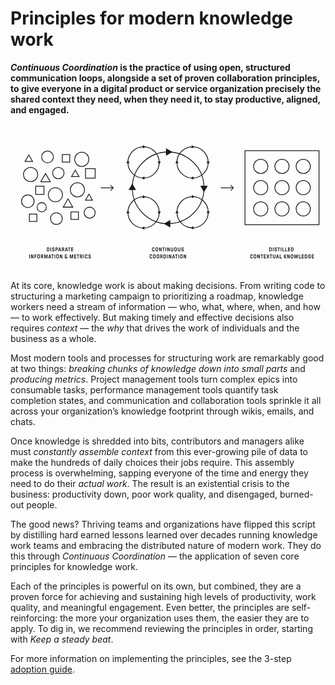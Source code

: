 # Principles for modern knowledge work

**_Continuous Coordination_ is the practice of using open, structured communication loops, alongside a set of proven collaboration principles, to give everyone in a digital product or service organization precisely the shared context they need, when they need it, to stay productive, aligned, and engaged.**

<svg viewBox="0 0 1600 750" fill="none" xmlns="http://www.w3.org/2000/svg">
  <title>Continuous Coordination Visualized</title>
  <path stroke="currentColor" stroke-width="4" d="M1191 136h376v376h-376z"/>
  <circle cx="1379" cy="216" r="36" stroke="currentColor" stroke-width="4"/>
  <circle cx="1271" cy="216" r="36" stroke="currentColor" stroke-width="4"/>
  <circle cx="1487" cy="216" r="36" stroke="currentColor" stroke-width="4"/>
  <circle cx="1379" cy="324" r="36" stroke="currentColor" stroke-width="4"/>
  <circle cx="1271" cy="324" r="36" stroke="currentColor" stroke-width="4"/>
  <circle cx="1271" cy="432" r="36" stroke="currentColor" stroke-width="4"/>
  <circle cx="1379" cy="432" r="36" stroke="currentColor" stroke-width="4"/>
  <circle cx="1487" cy="432" r="36" stroke="currentColor" stroke-width="4"/>
  <circle cx="1487" cy="324" r="36" stroke="currentColor" stroke-width="4"/>
  <path d="M523.414 326.414a2 2 0 0 0 0-2.828l-12.728-12.728a2 2 0 1 0-2.828 2.828L519.172 325l-11.314 11.314a2 2 0 1 0 2.828 2.828l12.728-12.728ZM458 327h64v-4h-64v4ZM1133.41 326.414c.79-.781.79-2.047 0-2.828l-12.72-12.728a2.001 2.001 0 0 0-2.83 2.828L1129.17 325l-11.31 11.314a2.001 2.001 0 0 0 2.83 2.828l12.72-12.728ZM1068 327h64v-4h-64v4ZM185.479 647a.538.538 0 0 1-.392-.168.538.538 0 0 1-.168-.392v-18.48c0-.149.056-.28.168-.392a.538.538 0 0 1 .392-.168h5.516c1.251 0 2.343.252 3.276.756.933.485 1.671 1.148 2.212 1.988.523.747.887 1.708 1.092 2.884.224 1.157.336 2.548.336 4.172 0 1.624-.112 3.024-.336 4.2-.205 1.157-.569 2.109-1.092 2.856-.541.84-1.279 1.512-2.212 2.016-.933.485-2.025.728-3.276.728h-5.516Zm2.828-3.668c0 .187.093.28.28.28h2.408c.635 0 1.204-.14 1.708-.42.504-.299.896-.737 1.176-1.316.243-.448.392-1.045.448-1.792.075-.765.112-1.727.112-2.884 0-1.12-.037-2.063-.112-2.828-.075-.784-.224-1.4-.448-1.848-.261-.579-.653-1.008-1.176-1.288a3.282 3.282 0 0 0-1.708-.448h-2.408c-.187 0-.28.093-.28.28v12.264ZM203.443 647a.536.536 0 0 1-.392-.168.538.538 0 0 1-.168-.392v-18.48c0-.149.056-.28.168-.392a.536.536 0 0 1 .392-.168h2.268c.149 0 .28.056.392.168a.538.538 0 0 1 .168.392v18.48c0 .149-.056.28-.168.392a.538.538 0 0 1-.392.168h-2.268Zm14.121.336c-1.269 0-2.408-.243-3.416-.728a5.652 5.652 0 0 1-2.38-2.1c-.56-.933-.84-2.025-.84-3.276v-.14c0-.149.056-.28.168-.392a.538.538 0 0 1 .392-.168h2.38c.15 0 .28.056.392.168a.538.538 0 0 1 .168.392v.252c0 .84.29 1.521.868 2.044.579.504 1.326.756 2.24.756.896 0 1.624-.243 2.184-.728.56-.504.84-1.139.84-1.904 0-.691-.214-1.251-.644-1.68-.41-.448-1.026-.784-1.848-1.008l-2.296-.644c-1.325-.373-2.38-1.027-3.164-1.96-.765-.952-1.148-2.137-1.148-3.556 0-1.083.271-2.044.812-2.884a5.436 5.436 0 0 1 2.212-1.988c.952-.485 2.007-.728 3.164-.728 1.176 0 2.222.233 3.136.7.934.448 1.662 1.083 2.184 1.904.523.821.784 1.773.784 2.856v.252c0 .149-.056.28-.168.392a.536.536 0 0 1-.392.168h-2.296a.538.538 0 0 1-.392-.168.538.538 0 0 1-.168-.392v-.224c0-.709-.242-1.269-.728-1.68-.485-.411-1.138-.616-1.96-.616-.802 0-1.456.205-1.96.616-.504.411-.756.961-.756 1.652 0 .653.206 1.185.616 1.596.43.392 1.036.709 1.82.952l2.156.644c3.006.896 4.508 2.772 4.508 5.628 0 1.176-.28 2.221-.84 3.136-.541.896-1.306 1.596-2.296 2.1-.97.504-2.081.756-3.332.756Zm11.744-.336a.536.536 0 0 1-.392-.168.538.538 0 0 1-.168-.392v-18.48c0-.149.056-.28.168-.392a.536.536 0 0 1 .392-.168h5.684c1.138 0 2.165.261 3.08.784a5.5 5.5 0 0 1 2.128 2.156c.522.915.784 1.951.784 3.108 0 1.139-.262 2.175-.784 3.108a5.5 5.5 0 0 1-2.128 2.156c-.915.523-1.942.784-3.08.784h-2.576c-.187 0-.28.093-.28.28v6.664c0 .149-.056.28-.168.392a.538.538 0 0 1-.392.168h-2.268Zm2.828-11.116c0 .187.093.28.28.28h2.548a2.35 2.35 0 0 0 1.792-.784c.485-.523.728-1.167.728-1.932 0-.765-.243-1.409-.728-1.932a2.35 2.35 0 0 0-1.792-.784h-2.548c-.187 0-.28.093-.28.28v4.872ZM242.798 647c-.205 0-.354-.075-.448-.224a.606.606 0 0 1-.056-.504l5.404-18.424c.075-.299.252-.448.532-.448h3.108c.299 0 .486.149.56.448l5.376 18.424a.475.475 0 0 1 .028.196.59.59 0 0 1-.14.392.53.53 0 0 1-.392.14h-2.492c-.261 0-.438-.14-.532-.42l-1.064-3.668a.909.909 0 0 0-.168-.28c-.037-.056-.112-.084-.224-.084h-5.068c-.186 0-.308.112-.364.336l-1.036 3.696c-.074.28-.252.42-.532.42h-2.492Zm4.956-7.952c0 .075.019.14.056.196a.27.27 0 0 0 .196.084h3.528a.264.264 0 0 0 .224-.112.242.242 0 0 0 .028-.252l-1.792-6.636c-.018-.131-.093-.196-.224-.196-.093 0-.168.065-.224.196l-1.792 6.636v.084Zm13.79 7.952a.536.536 0 0 1-.392-.168.538.538 0 0 1-.168-.392v-18.48c0-.149.056-.28.168-.392a.536.536 0 0 1 .392-.168h5.6c1.194 0 2.249.261 3.164.784a5.268 5.268 0 0 1 2.128 2.156c.522.915.784 1.951.784 3.108 0 2.091-.98 3.808-2.94 5.152-.224.168-.336.317-.336.448 0 .093.046.233.14.42l3.024 6.608a.988.988 0 0 1 .084.392c0 .149-.047.28-.14.392-.094.093-.234.14-.42.14h-2.268c-.355 0-.607-.168-.756-.504l-3.052-6.776c-.075-.187-.224-.28-.448-.28h-1.456c-.187 0-.28.093-.28.28v6.72c0 .149-.056.28-.168.392a.538.538 0 0 1-.392.168h-2.268Zm2.828-11.116c0 .187.093.28.28.28h2.464c.746 0 1.362-.261 1.848-.784.504-.523.756-1.167.756-1.932 0-.821-.252-1.475-.756-1.96-.486-.504-1.102-.756-1.848-.756h-2.464c-.187 0-.28.093-.28.28v4.872ZM276.894 647c-.206 0-.355-.075-.448-.224a.603.603 0 0 1-.056-.504l5.404-18.424c.074-.299.252-.448.532-.448h3.108c.298 0 .485.149.56.448l5.376 18.424a.493.493 0 0 1 .028.196c0 .149-.047.28-.14.392a.532.532 0 0 1-.392.14h-2.492c-.262 0-.439-.14-.532-.42l-1.064-3.668a.909.909 0 0 0-.168-.28c-.038-.056-.112-.084-.224-.084h-5.068c-.187 0-.308.112-.364.336l-1.036 3.696c-.075.28-.252.42-.532.42h-2.492Zm4.956-7.952c0 .075.018.14.056.196a.268.268 0 0 0 .196.084h3.528a.266.266 0 0 0 .224-.112.245.245 0 0 0 .028-.252l-1.792-6.636c-.019-.131-.094-.196-.224-.196-.094 0-.168.065-.224.196l-1.792 6.636v.084ZM297.045 647a.536.536 0 0 1-.392-.168.538.538 0 0 1-.168-.392v-15.372c0-.187-.094-.28-.28-.28h-3.696a.536.536 0 0 1-.392-.168.538.538 0 0 1-.168-.392v-2.268c0-.149.056-.28.168-.392a.536.536 0 0 1 .392-.168h11.34c.149 0 .28.056.392.168a.538.538 0 0 1 .168.392v2.268c0 .149-.056.28-.168.392a.538.538 0 0 1-.392.168h-3.696c-.187 0-.28.093-.28.28v15.372c0 .149-.056.28-.168.392a.538.538 0 0 1-.392.168h-2.268Zm11.663 0a.538.538 0 0 1-.392-.168.538.538 0 0 1-.168-.392v-18.48c0-.149.056-.28.168-.392a.538.538 0 0 1 .392-.168h9.576c.15 0 .28.056.392.168a.538.538 0 0 1 .168.392v2.212c0 .149-.056.28-.168.392a.536.536 0 0 1-.392.168h-6.468c-.186 0-.28.093-.28.28v4.004c0 .187.094.28.28.28h6.216c.15 0 .28.056.392.168a.538.538 0 0 1 .168.392v2.212c0 .149-.056.28-.168.392a.536.536 0 0 1-.392.168h-6.216c-.186 0-.28.093-.28.28v4.48c0 .187.094.28.28.28h6.552c.15 0 .28.056.392.168a.538.538 0 0 1 .168.392v2.212c0 .149-.056.28-.168.392a.536.536 0 0 1-.392.168h-9.66ZM95.784 683a.537.537 0 0 1-.392-.168.538.538 0 0 1-.168-.392v-18.48c0-.149.056-.28.168-.392a.537.537 0 0 1 .392-.168h2.268c.15 0 .28.056.392.168a.538.538 0 0 1 .168.392v18.48c0 .149-.056.28-.168.392a.537.537 0 0 1-.392.168h-2.268Zm8.886 0a.538.538 0 0 1-.392-.168.538.538 0 0 1-.168-.392v-18.48c0-.149.056-.28.168-.392a.538.538 0 0 1 .392-.168h2.8c.168 0 .299.037.392.112a.965.965 0 0 1 .252.364l4.592 11.592c.056.112.131.168.224.168a.19.19 0 0 0 .14-.056c.056-.037.084-.093.084-.168V663.96c0-.149.056-.28.168-.392a.538.538 0 0 1 .392-.168h2.268c.149 0 .28.056.392.168a.538.538 0 0 1 .168.392v18.48c0 .149-.056.28-.168.392a.538.538 0 0 1-.392.168h-2.8c-.168 0-.299-.037-.392-.112a.965.965 0 0 1-.252-.364l-4.62-11.592c-.019-.112-.093-.168-.224-.168a.276.276 0 0 0-.14.056c-.037.037-.056.093-.056.168v11.452c0 .149-.056.28-.168.392a.538.538 0 0 1-.392.168h-2.268Zm17.909 0a.538.538 0 0 1-.392-.168.538.538 0 0 1-.168-.392v-18.48c0-.149.056-.28.168-.392a.538.538 0 0 1 .392-.168h9.268c.149 0 .28.056.392.168a.538.538 0 0 1 .168.392v2.212c0 .149-.056.28-.168.392a.538.538 0 0 1-.392.168h-6.16c-.187 0-.28.093-.28.28v4.2c0 .187.093.28.28.28h5.852c.149 0 .28.056.392.168a.538.538 0 0 1 .168.392v2.212c0 .149-.056.28-.168.392a.538.538 0 0 1-.392.168h-5.852c-.187 0-.28.093-.28.28v7.336c0 .149-.056.28-.168.392a.538.538 0 0 1-.392.168h-2.268Zm20.204.336c-1.288 0-2.408-.261-3.36-.784a5.784 5.784 0 0 1-2.24-2.156c-.486-.728-.812-1.652-.98-2.772-.15-1.139-.224-2.613-.224-4.424 0-1.811.074-3.276.224-4.396.168-1.139.494-2.072.98-2.8a5.784 5.784 0 0 1 2.24-2.156c.952-.523 2.072-.784 3.36-.784 1.269 0 2.38.261 3.332.784a5.791 5.791 0 0 1 2.24 2.156c.466.728.784 1.671.952 2.828.168 1.139.252 2.595.252 4.368 0 1.773-.084 3.239-.252 4.396-.168 1.139-.486 2.072-.952 2.8a5.791 5.791 0 0 1-2.24 2.156c-.952.523-2.063.784-3.332.784Zm-3.332-10.136c0 1.325.028 2.371.084 3.136.056.747.186 1.353.392 1.82.261.616.634 1.073 1.12 1.372.504.28 1.082.42 1.736.42.653 0 1.222-.14 1.708-.42.485-.299.858-.756 1.12-1.372.205-.467.336-1.073.392-1.82.056-.765.084-1.811.084-3.136 0-1.344-.028-2.389-.084-3.136-.056-.747-.187-1.353-.392-1.82-.262-.616-.635-1.064-1.12-1.344-.486-.299-1.055-.448-1.708-.448-.654 0-1.232.149-1.736.448-.486.28-.859.728-1.12 1.344-.206.467-.336 1.073-.392 1.82-.056.747-.084 1.792-.084 3.136Zm15.665 9.8a.536.536 0 0 1-.392-.168.538.538 0 0 1-.168-.392v-18.48c0-.149.056-.28.168-.392a.536.536 0 0 1 .392-.168h5.6c1.194 0 2.249.261 3.164.784a5.268 5.268 0 0 1 2.128 2.156c.522.915.784 1.951.784 3.108 0 2.091-.98 3.808-2.94 5.152-.224.168-.336.317-.336.448 0 .093.046.233.14.42l3.024 6.608a.988.988 0 0 1 .084.392c0 .149-.047.28-.14.392-.094.093-.234.14-.42.14h-2.268c-.355 0-.607-.168-.756-.504l-3.052-6.776c-.075-.187-.224-.28-.448-.28h-1.456c-.187 0-.28.093-.28.28v6.72c0 .149-.056.28-.168.392a.538.538 0 0 1-.392.168h-2.268Zm2.828-11.116c0 .187.093.28.28.28h2.464c.746 0 1.362-.261 1.848-.784.504-.523.756-1.167.756-1.932 0-.821-.252-1.475-.756-1.96-.486-.504-1.102-.756-1.848-.756h-2.464c-.187 0-.28.093-.28.28v4.872ZM171.958 683a.538.538 0 0 1-.392-.168.538.538 0 0 1-.168-.392v-18.48c0-.149.056-.28.168-.392a.538.538 0 0 1 .392-.168h3.472c.318 0 .514.159.588.476l3.556 12.964c.019.131.094.196.224.196.131 0 .206-.065.224-.196l3.528-12.964c.075-.317.271-.476.588-.476h3.5c.15 0 .28.056.392.168a.538.538 0 0 1 .168.392v18.48c0 .149-.056.28-.168.392a.536.536 0 0 1-.392.168h-2.072a.538.538 0 0 1-.392-.168.538.538 0 0 1-.168-.392v-11.872c0-.075-.028-.131-.084-.168-.037-.056-.084-.084-.14-.084-.13 0-.205.065-.224.196l-3.248 11.872c-.074.224-.158.383-.252.476a.492.492 0 0 1-.364.14h-1.792a.532.532 0 0 1-.392-.14c-.093-.093-.168-.252-.224-.476l-3.276-11.872c-.018-.131-.093-.196-.224-.196-.056 0-.112.028-.168.084-.037.037-.056.093-.056.168v11.872c0 .149-.056.28-.168.392a.536.536 0 0 1-.392.168h-2.044Zm20.464 0c-.205 0-.355-.075-.448-.224a.606.606 0 0 1-.056-.504l5.404-18.424c.075-.299.252-.448.532-.448h3.108c.299 0 .485.149.56.448l5.376 18.424a.475.475 0 0 1 .028.196c0 .149-.047.28-.14.392a.53.53 0 0 1-.392.14h-2.492c-.261 0-.439-.14-.532-.42l-1.064-3.668a.909.909 0 0 0-.168-.28c-.037-.056-.112-.084-.224-.084h-5.068c-.187 0-.308.112-.364.336l-1.036 3.696c-.075.28-.252.42-.532.42h-2.492Zm4.956-7.952c0 .075.019.14.056.196a.268.268 0 0 0 .196.084h3.528a.266.266 0 0 0 .224-.112.245.245 0 0 0 .028-.252l-1.792-6.636c-.019-.131-.093-.196-.224-.196-.093 0-.168.065-.224.196l-1.792 6.636v.084ZM212.573 683a.536.536 0 0 1-.392-.168.538.538 0 0 1-.168-.392v-15.372c0-.187-.094-.28-.28-.28h-3.696a.536.536 0 0 1-.392-.168.538.538 0 0 1-.168-.392v-2.268c0-.149.056-.28.168-.392a.536.536 0 0 1 .392-.168h11.34c.149 0 .28.056.392.168a.538.538 0 0 1 .168.392v2.268c0 .149-.056.28-.168.392a.538.538 0 0 1-.392.168h-3.696c-.187 0-.28.093-.28.28v15.372c0 .149-.056.28-.168.392a.538.538 0 0 1-.392.168h-2.268Zm11.663 0a.538.538 0 0 1-.392-.168.538.538 0 0 1-.168-.392v-18.48c0-.149.056-.28.168-.392a.538.538 0 0 1 .392-.168h2.268c.15 0 .28.056.392.168a.538.538 0 0 1 .168.392v18.48c0 .149-.056.28-.168.392a.536.536 0 0 1-.392.168h-2.268Zm14.626.336c-1.288 0-2.408-.261-3.36-.784a5.784 5.784 0 0 1-2.24-2.156c-.485-.728-.812-1.652-.98-2.772-.149-1.139-.224-2.613-.224-4.424 0-1.811.075-3.276.224-4.396.168-1.139.495-2.072.98-2.8a5.784 5.784 0 0 1 2.24-2.156c.952-.523 2.072-.784 3.36-.784 1.269 0 2.38.261 3.332.784a5.784 5.784 0 0 1 2.24 2.156c.467.728.784 1.671.952 2.828.168 1.139.252 2.595.252 4.368 0 1.773-.084 3.239-.252 4.396-.168 1.139-.485 2.072-.952 2.8a5.784 5.784 0 0 1-2.24 2.156c-.952.523-2.063.784-3.332.784ZM235.53 673.2c0 1.325.028 2.371.084 3.136.056.747.187 1.353.392 1.82.261.616.635 1.073 1.12 1.372.504.28 1.083.42 1.736.42s1.223-.14 1.708-.42c.485-.299.859-.756 1.12-1.372.205-.467.336-1.073.392-1.82.056-.765.084-1.811.084-3.136 0-1.344-.028-2.389-.084-3.136-.056-.747-.187-1.353-.392-1.82-.261-.616-.635-1.064-1.12-1.344-.485-.299-1.055-.448-1.708-.448s-1.232.149-1.736.448c-.485.28-.859.728-1.12 1.344-.205.467-.336 1.073-.392 1.82-.056.747-.084 1.792-.084 3.136Zm15.665 9.8a.538.538 0 0 1-.392-.168.538.538 0 0 1-.168-.392v-18.48c0-.149.056-.28.168-.392a.538.538 0 0 1 .392-.168h2.8c.168 0 .299.037.392.112a.944.944 0 0 1 .252.364l4.592 11.592c.056.112.131.168.224.168a.19.19 0 0 0 .14-.056c.056-.037.084-.093.084-.168V663.96c0-.149.056-.28.168-.392a.538.538 0 0 1 .392-.168h2.268c.15 0 .28.056.392.168a.538.538 0 0 1 .168.392v18.48c0 .149-.056.28-.168.392a.536.536 0 0 1-.392.168h-2.8c-.168 0-.298-.037-.392-.112a.965.965 0 0 1-.252-.364l-4.62-11.592c-.018-.112-.093-.168-.224-.168a.276.276 0 0 0-.14.056c-.037.037-.056.093-.056.168v11.452c0 .149-.056.28-.168.392a.536.536 0 0 1-.392.168h-2.268Zm29.91.336c-1.194 0-2.277-.243-3.248-.728-.952-.485-1.698-1.157-2.24-2.016-.541-.877-.812-1.876-.812-2.996 0-.971.206-1.857.616-2.66a6.515 6.515 0 0 1 1.792-2.128.437.437 0 0 0 .224-.392.455.455 0 0 0-.14-.336c-.858-1.195-1.288-2.473-1.288-3.836 0-1.587.504-2.847 1.512-3.78 1.008-.933 2.334-1.4 3.976-1.4 1.736 0 3.09.476 4.06 1.428.971.933 1.456 2.184 1.456 3.752 0 .467-.233.7-.7.7h-1.652c-.429 0-.69-.224-.784-.672-.037-.709-.261-1.26-.672-1.652-.41-.411-.97-.616-1.68-.616-.728 0-1.306.215-1.736.644-.41.429-.616 1.017-.616 1.764 0 .952.616 2.137 1.848 3.556l4.004 4.62c.112.131.215.196.308.196.094 0 .168-.056.224-.168.075-.131.122-.355.14-.672.038-.317.056-.859.056-1.624 0-.149.056-.28.168-.392a.538.538 0 0 1 .392-.168h1.624c.15 0 .28.056.392.168a.538.538 0 0 1 .168.392c0 2.389-.252 3.985-.756 4.788-.074.149-.112.252-.112.308 0 .093.066.224.196.392l1.848 2.212c.094.093.14.224.14.392a.57.57 0 0 1-.168.42c-.093.112-.233.168-.42.168h-2.044a.703.703 0 0 1-.364-.084 1.677 1.677 0 0 1-.308-.252l-.728-.784c-.093-.093-.168-.14-.224-.14-.056 0-.13.047-.224.14a6.276 6.276 0 0 1-1.904 1.064 6.832 6.832 0 0 1-2.324.392Zm-3.164-5.768c0 .859.29 1.568.868 2.128.598.56 1.354.84 2.268.84a3.95 3.95 0 0 0 1.26-.196c.392-.149.719-.345.98-.588a.425.425 0 0 0 .14-.308.348.348 0 0 0-.112-.252l-3.696-4.2c-.074-.093-.158-.14-.252-.14a.348.348 0 0 0-.252.112c-.802.579-1.204 1.447-1.204 2.604Zm23.59 5.432a.536.536 0 0 1-.392-.168.538.538 0 0 1-.168-.392v-18.48c0-.149.056-.28.168-.392a.536.536 0 0 1 .392-.168h3.472c.317 0 .513.159.588.476l3.556 12.964c.018.131.093.196.224.196.13 0 .205-.065.224-.196l3.528-12.964c.074-.317.27-.476.588-.476h3.5c.149 0 .28.056.392.168a.538.538 0 0 1 .168.392v18.48c0 .149-.056.28-.168.392a.538.538 0 0 1-.392.168h-2.072a.536.536 0 0 1-.392-.168.538.538 0 0 1-.168-.392v-11.872c0-.075-.028-.131-.084-.168-.038-.056-.084-.084-.14-.084-.131 0-.206.065-.224.196l-3.248 11.872c-.075.224-.159.383-.252.476a.495.495 0 0 1-.364.14h-1.792a.53.53 0 0 1-.392-.14c-.094-.093-.168-.252-.224-.476l-3.276-11.872c-.019-.131-.094-.196-.224-.196-.056 0-.112.028-.168.084-.038.037-.056.093-.056.168v11.872c0 .149-.056.28-.168.392a.538.538 0 0 1-.392.168h-2.044Zm22.256 0a.538.538 0 0 1-.392-.168.538.538 0 0 1-.168-.392v-18.48c0-.149.056-.28.168-.392a.538.538 0 0 1 .392-.168h9.576c.15 0 .28.056.392.168a.538.538 0 0 1 .168.392v2.212c0 .149-.056.28-.168.392a.536.536 0 0 1-.392.168h-6.468c-.186 0-.28.093-.28.28v4.004c0 .187.094.28.28.28h6.216c.15 0 .28.056.392.168a.538.538 0 0 1 .168.392v2.212c0 .149-.056.28-.168.392a.536.536 0 0 1-.392.168h-6.216c-.186 0-.28.093-.28.28v4.48c0 .187.094.28.28.28h6.552c.15 0 .28.056.392.168a.538.538 0 0 1 .168.392v2.212c0 .149-.056.28-.168.392a.536.536 0 0 1-.392.168h-9.66Zm18.221 0a.538.538 0 0 1-.392-.168.538.538 0 0 1-.168-.392v-15.372c0-.187-.093-.28-.28-.28h-3.696a.538.538 0 0 1-.392-.168.538.538 0 0 1-.168-.392v-2.268c0-.149.056-.28.168-.392a.538.538 0 0 1 .392-.168h11.34c.149 0 .28.056.392.168a.538.538 0 0 1 .168.392v2.268c0 .149-.056.28-.168.392a.538.538 0 0 1-.392.168h-3.696c-.187 0-.28.093-.28.28v15.372c0 .149-.056.28-.168.392a.538.538 0 0 1-.392.168h-2.268Zm11.664 0a.538.538 0 0 1-.392-.168.538.538 0 0 1-.168-.392v-18.48c0-.149.056-.28.168-.392a.538.538 0 0 1 .392-.168h5.6c1.195 0 2.249.261 3.164.784a5.262 5.262 0 0 1 2.128 2.156c.523.915.784 1.951.784 3.108 0 2.091-.98 3.808-2.94 5.152-.224.168-.336.317-.336.448 0 .093.047.233.14.42l3.024 6.608a.988.988 0 0 1 .084.392c0 .149-.047.28-.14.392-.093.093-.233.14-.42.14h-2.268c-.355 0-.607-.168-.756-.504l-3.052-6.776c-.075-.187-.224-.28-.448-.28h-1.456c-.187 0-.28.093-.28.28v6.72c0 .149-.056.28-.168.392a.538.538 0 0 1-.392.168h-2.268Zm2.828-11.116c0 .187.093.28.28.28h2.464c.747 0 1.363-.261 1.848-.784.504-.523.756-1.167.756-1.932 0-.821-.252-1.475-.756-1.96-.485-.504-1.101-.756-1.848-.756h-2.464c-.187 0-.28.093-.28.28v4.872ZM370.515 683a.536.536 0 0 1-.392-.168.538.538 0 0 1-.168-.392v-18.48c0-.149.056-.28.168-.392a.536.536 0 0 1 .392-.168h2.268c.149 0 .28.056.392.168a.538.538 0 0 1 .168.392v18.48c0 .149-.056.28-.168.392a.538.538 0 0 1-.392.168h-2.268Zm14.653.336c-1.306 0-2.436-.261-3.388-.784a5.59 5.59 0 0 1-2.212-2.156c-.466-.728-.793-1.671-.98-2.828-.168-1.157-.252-2.613-.252-4.368 0-1.773.084-3.229.252-4.368.168-1.157.495-2.1.98-2.828a5.791 5.791 0 0 1 2.24-2.156c.952-.523 2.072-.784 3.36-.784 1.27 0 2.39.261 3.36.784a5.398 5.398 0 0 1 2.296 2.184c.542.952.812 2.072.812 3.36 0 .149-.056.28-.168.392a.536.536 0 0 1-.392.168h-2.324a.636.636 0 0 1-.42-.168.538.538 0 0 1-.168-.392c0-.859-.27-1.559-.812-2.1-.541-.56-1.269-.84-2.184-.84-.653 0-1.232.149-1.736.448-.485.28-.858.728-1.12 1.344-.205.467-.345 1.092-.42 1.876a45.109 45.109 0 0 0-.084 3.08c0 1.269.028 2.296.084 3.08.075.784.215 1.409.42 1.876.28.597.663 1.045 1.148 1.344.486.299 1.055.448 1.708.448.934 0 1.662-.271 2.184-.812.542-.541.812-1.251.812-2.128 0-.149.056-.28.168-.392a.636.636 0 0 1 .42-.168h2.324c.15 0 .28.056.392.168a.538.538 0 0 1 .168.392c0 1.288-.27 2.408-.812 3.36a5.622 5.622 0 0 1-2.268 2.212c-.97.504-2.1.756-3.388.756Zm16.912 0c-1.269 0-2.408-.243-3.416-.728a5.652 5.652 0 0 1-2.38-2.1c-.56-.933-.84-2.025-.84-3.276v-.14c0-.149.056-.28.168-.392a.538.538 0 0 1 .392-.168h2.38c.15 0 .28.056.392.168a.538.538 0 0 1 .168.392v.252c0 .84.29 1.521.868 2.044.579.504 1.326.756 2.24.756.896 0 1.624-.243 2.184-.728.56-.504.84-1.139.84-1.904 0-.691-.214-1.251-.644-1.68-.41-.448-1.026-.784-1.848-1.008l-2.296-.644c-1.325-.373-2.38-1.027-3.164-1.96-.765-.952-1.148-2.137-1.148-3.556 0-1.083.271-2.044.812-2.884a5.436 5.436 0 0 1 2.212-1.988c.952-.485 2.007-.728 3.164-.728 1.176 0 2.222.233 3.136.7.934.448 1.662 1.083 2.184 1.904.523.821.784 1.773.784 2.856v.252c0 .149-.056.28-.168.392a.536.536 0 0 1-.392.168h-2.296a.538.538 0 0 1-.392-.168.538.538 0 0 1-.168-.392v-.224c0-.709-.242-1.269-.728-1.68-.485-.411-1.138-.616-1.96-.616-.802 0-1.456.205-1.96.616-.504.411-.756.961-.756 1.652 0 .653.206 1.185.616 1.596.43.392 1.036.709 1.82.952l2.156.644c3.006.896 4.508 2.772 4.508 5.628 0 1.176-.28 2.221-.84 3.136-.541.896-1.306 1.596-2.296 2.1-.97.504-2.081.756-3.332.756ZM725.958 647.336c-1.306 0-2.436-.261-3.388-.784a5.59 5.59 0 0 1-2.212-2.156c-.466-.728-.793-1.671-.98-2.828-.168-1.157-.252-2.613-.252-4.368 0-1.773.084-3.229.252-4.368.168-1.157.495-2.1.98-2.828a5.791 5.791 0 0 1 2.24-2.156c.952-.523 2.072-.784 3.36-.784 1.27 0 2.39.261 3.36.784a5.398 5.398 0 0 1 2.296 2.184c.542.952.812 2.072.812 3.36 0 .149-.056.28-.168.392a.536.536 0 0 1-.392.168h-2.324a.636.636 0 0 1-.42-.168.538.538 0 0 1-.168-.392c0-.859-.27-1.559-.812-2.1-.541-.56-1.269-.84-2.184-.84-.653 0-1.232.149-1.736.448-.485.28-.858.728-1.12 1.344-.205.467-.345 1.092-.42 1.876a45.109 45.109 0 0 0-.084 3.08c0 1.269.028 2.296.084 3.08.075.784.215 1.409.42 1.876.28.597.663 1.045 1.148 1.344.486.299 1.055.448 1.708.448.934 0 1.662-.271 2.184-.812.542-.541.812-1.251.812-2.128 0-.149.056-.28.168-.392a.636.636 0 0 1 .42-.168h2.324c.15 0 .28.056.392.168a.538.538 0 0 1 .168.392c0 1.288-.27 2.408-.812 3.36a5.622 5.622 0 0 1-2.268 2.212c-.97.504-2.1.756-3.388.756Zm17.307 0c-1.288 0-2.408-.261-3.36-.784a5.791 5.791 0 0 1-2.24-2.156c-.485-.728-.812-1.652-.98-2.772-.149-1.139-.224-2.613-.224-4.424 0-1.811.075-3.276.224-4.396.168-1.139.495-2.072.98-2.8a5.791 5.791 0 0 1 2.24-2.156c.952-.523 2.072-.784 3.36-.784 1.27 0 2.38.261 3.332.784a5.784 5.784 0 0 1 2.24 2.156c.467.728.784 1.671.952 2.828.168 1.139.252 2.595.252 4.368 0 1.773-.084 3.239-.252 4.396-.168 1.139-.485 2.072-.952 2.8a5.784 5.784 0 0 1-2.24 2.156c-.952.523-2.062.784-3.332.784Zm-3.332-10.136c0 1.325.028 2.371.084 3.136.056.747.187 1.353.392 1.82.262.616.635 1.073 1.12 1.372.504.28 1.083.42 1.736.42.654 0 1.223-.14 1.708-.42.486-.299.859-.756 1.12-1.372.206-.467.336-1.073.392-1.82.056-.765.084-1.811.084-3.136 0-1.344-.028-2.389-.084-3.136-.056-.747-.186-1.353-.392-1.82-.261-.616-.634-1.064-1.12-1.344-.485-.299-1.054-.448-1.708-.448-.653 0-1.232.149-1.736.448-.485.28-.858.728-1.12 1.344-.205.467-.336 1.073-.392 1.82-.056.747-.084 1.792-.084 3.136Zm15.665 9.8a.538.538 0 0 1-.392-.168.538.538 0 0 1-.168-.392v-18.48c0-.149.056-.28.168-.392a.538.538 0 0 1 .392-.168h2.8c.168 0 .299.037.392.112a.944.944 0 0 1 .252.364l4.592 11.592c.056.112.131.168.224.168a.19.19 0 0 0 .14-.056c.056-.037.084-.093.084-.168V627.96c0-.149.056-.28.168-.392a.538.538 0 0 1 .392-.168h2.268c.15 0 .28.056.392.168a.538.538 0 0 1 .168.392v18.48c0 .149-.056.28-.168.392a.536.536 0 0 1-.392.168h-2.8c-.168 0-.298-.037-.392-.112a.965.965 0 0 1-.252-.364l-4.62-11.592c-.018-.112-.093-.168-.224-.168a.276.276 0 0 0-.14.056c-.037.037-.056.093-.056.168v11.452c0 .149-.056.28-.168.392a.536.536 0 0 1-.392.168h-2.268Zm20.709 0a.538.538 0 0 1-.392-.168.538.538 0 0 1-.168-.392v-15.372c0-.187-.093-.28-.28-.28h-3.696a.538.538 0 0 1-.392-.168.538.538 0 0 1-.168-.392v-2.268c0-.149.056-.28.168-.392a.538.538 0 0 1 .392-.168h11.34c.15 0 .28.056.392.168a.538.538 0 0 1 .168.392v2.268c0 .149-.056.28-.168.392a.536.536 0 0 1-.392.168h-3.696c-.186 0-.28.093-.28.28v15.372c0 .149-.056.28-.168.392a.536.536 0 0 1-.392.168h-2.268Zm11.664 0a.538.538 0 0 1-.392-.168.538.538 0 0 1-.168-.392v-18.48c0-.149.056-.28.168-.392a.538.538 0 0 1 .392-.168h2.268c.149 0 .28.056.392.168a.538.538 0 0 1 .168.392v18.48c0 .149-.056.28-.168.392a.538.538 0 0 1-.392.168h-2.268Zm8.886 0a.536.536 0 0 1-.392-.168.538.538 0 0 1-.168-.392v-18.48c0-.149.056-.28.168-.392a.536.536 0 0 1 .392-.168h2.8c.168 0 .298.037.392.112a.965.965 0 0 1 .252.364l4.592 11.592c.056.112.13.168.224.168a.192.192 0 0 0 .14-.056c.056-.037.084-.093.084-.168V627.96c0-.149.056-.28.168-.392a.536.536 0 0 1 .392-.168h2.268c.149 0 .28.056.392.168a.538.538 0 0 1 .168.392v18.48c0 .149-.056.28-.168.392a.538.538 0 0 1-.392.168h-2.8c-.168 0-.299-.037-.392-.112a.944.944 0 0 1-.252-.364l-4.62-11.592c-.019-.112-.094-.168-.224-.168a.273.273 0 0 0-.14.056c-.038.037-.056.093-.056.168v11.452c0 .149-.056.28-.168.392a.538.538 0 0 1-.392.168h-2.268Zm23.481.336c-1.158 0-2.212-.233-3.164-.7a5.35 5.35 0 0 1-2.268-2.1c-.56-.933-.84-2.091-.84-3.472V627.96c0-.149.056-.28.168-.392a.536.536 0 0 1 .392-.168h2.268c.149 0 .28.056.392.168a.538.538 0 0 1 .168.392v13.104c0 .896.27 1.605.812 2.128.541.504 1.232.756 2.072.756.877 0 1.586-.252 2.128-.756.541-.523.812-1.232.812-2.128V627.96c0-.149.056-.28.168-.392a.536.536 0 0 1 .392-.168h2.268c.149 0 .28.056.392.168a.538.538 0 0 1 .168.392v13.104c0 1.381-.28 2.548-.84 3.5a5.317 5.317 0 0 1-2.296 2.1c-.952.448-2.016.672-3.192.672Zm17.967 0c-1.288 0-2.408-.261-3.36-.784a5.791 5.791 0 0 1-2.24-2.156c-.485-.728-.812-1.652-.98-2.772-.149-1.139-.224-2.613-.224-4.424 0-1.811.075-3.276.224-4.396.168-1.139.495-2.072.98-2.8a5.791 5.791 0 0 1 2.24-2.156c.952-.523 2.072-.784 3.36-.784 1.27 0 2.38.261 3.332.784a5.784 5.784 0 0 1 2.24 2.156c.467.728.784 1.671.952 2.828.168 1.139.252 2.595.252 4.368 0 1.773-.084 3.239-.252 4.396-.168 1.139-.485 2.072-.952 2.8a5.784 5.784 0 0 1-2.24 2.156c-.952.523-2.062.784-3.332.784Zm-3.332-10.136c0 1.325.028 2.371.084 3.136.056.747.187 1.353.392 1.82.262.616.635 1.073 1.12 1.372.504.28 1.083.42 1.736.42.654 0 1.223-.14 1.708-.42.486-.299.859-.756 1.12-1.372.206-.467.336-1.073.392-1.82.056-.765.084-1.811.084-3.136 0-1.344-.028-2.389-.084-3.136-.056-.747-.186-1.353-.392-1.82-.261-.616-.634-1.064-1.12-1.344-.485-.299-1.054-.448-1.708-.448-.653 0-1.232.149-1.736.448-.485.28-.858.728-1.12 1.344-.205.467-.336 1.073-.392 1.82-.056.747-.084 1.792-.084 3.136Zm21.238 10.136c-1.158 0-2.212-.233-3.164-.7a5.35 5.35 0 0 1-2.268-2.1c-.56-.933-.84-2.091-.84-3.472V627.96c0-.149.056-.28.168-.392a.536.536 0 0 1 .392-.168h2.268c.149 0 .28.056.392.168a.538.538 0 0 1 .168.392v13.104c0 .896.27 1.605.812 2.128.541.504 1.232.756 2.072.756.877 0 1.586-.252 2.128-.756.541-.523.812-1.232.812-2.128V627.96c0-.149.056-.28.168-.392a.536.536 0 0 1 .392-.168h2.268c.149 0 .28.056.392.168a.538.538 0 0 1 .168.392v13.104c0 1.381-.28 2.548-.84 3.5a5.317 5.317 0 0 1-2.296 2.1c-.952.448-2.016.672-3.192.672Zm17.463 0c-1.269 0-2.408-.243-3.416-.728a5.652 5.652 0 0 1-2.38-2.1c-.56-.933-.84-2.025-.84-3.276v-.14c0-.149.056-.28.168-.392a.538.538 0 0 1 .392-.168h2.38c.15 0 .28.056.392.168a.538.538 0 0 1 .168.392v.252c0 .84.29 1.521.868 2.044.579.504 1.326.756 2.24.756.896 0 1.624-.243 2.184-.728.56-.504.84-1.139.84-1.904 0-.691-.214-1.251-.644-1.68-.41-.448-1.026-.784-1.848-1.008l-2.296-.644c-1.325-.373-2.38-1.027-3.164-1.96-.765-.952-1.148-2.137-1.148-3.556 0-1.083.271-2.044.812-2.884a5.436 5.436 0 0 1 2.212-1.988c.952-.485 2.007-.728 3.164-.728 1.176 0 2.222.233 3.136.7.934.448 1.662 1.083 2.184 1.904.523.821.784 1.773.784 2.856v.252c0 .149-.056.28-.168.392a.536.536 0 0 1-.392.168h-2.296a.538.538 0 0 1-.392-.168.538.538 0 0 1-.168-.392v-.224c0-.709-.242-1.269-.728-1.68-.485-.411-1.138-.616-1.96-.616-.802 0-1.456.205-1.96.616-.504.411-.756.961-.756 1.652 0 .653.206 1.185.616 1.596.43.392 1.036.709 1.82.952l2.156.644c3.006.896 4.508 2.772 4.508 5.628 0 1.176-.28 2.221-.84 3.136-.541.896-1.306 1.596-2.296 2.1-.97.504-2.081.756-3.332.756Zm-160.088 36c-1.306 0-2.436-.261-3.388-.784a5.59 5.59 0 0 1-2.212-2.156c-.466-.728-.793-1.671-.98-2.828-.168-1.157-.252-2.613-.252-4.368 0-1.773.084-3.229.252-4.368.168-1.157.495-2.1.98-2.828a5.791 5.791 0 0 1 2.24-2.156c.952-.523 2.072-.784 3.36-.784 1.27 0 2.39.261 3.36.784a5.398 5.398 0 0 1 2.296 2.184c.542.952.812 2.072.812 3.36 0 .149-.056.28-.168.392a.536.536 0 0 1-.392.168h-2.324a.636.636 0 0 1-.42-.168.538.538 0 0 1-.168-.392c0-.859-.27-1.559-.812-2.1-.541-.56-1.269-.84-2.184-.84-.653 0-1.232.149-1.736.448-.485.28-.858.728-1.12 1.344-.205.467-.345 1.092-.42 1.876a45.109 45.109 0 0 0-.084 3.08c0 1.269.028 2.296.084 3.08.075.784.215 1.409.42 1.876.28.597.663 1.045 1.148 1.344.486.299 1.055.448 1.708.448.934 0 1.662-.271 2.184-.812.542-.541.812-1.251.812-2.128 0-.149.056-.28.168-.392a.636.636 0 0 1 .42-.168h2.324c.15 0 .28.056.392.168a.538.538 0 0 1 .168.392c0 1.288-.27 2.408-.812 3.36a5.622 5.622 0 0 1-2.268 2.212c-.97.504-2.1.756-3.388.756Zm17.307 0c-1.288 0-2.408-.261-3.36-.784a5.791 5.791 0 0 1-2.24-2.156c-.485-.728-.812-1.652-.98-2.772-.149-1.139-.224-2.613-.224-4.424 0-1.811.075-3.276.224-4.396.168-1.139.495-2.072.98-2.8a5.791 5.791 0 0 1 2.24-2.156c.952-.523 2.072-.784 3.36-.784 1.27 0 2.38.261 3.332.784a5.784 5.784 0 0 1 2.24 2.156c.467.728.784 1.671.952 2.828.168 1.139.252 2.595.252 4.368 0 1.773-.084 3.239-.252 4.396-.168 1.139-.485 2.072-.952 2.8a5.784 5.784 0 0 1-2.24 2.156c-.952.523-2.062.784-3.332.784Zm-3.332-10.136c0 1.325.028 2.371.084 3.136.056.747.187 1.353.392 1.82.262.616.635 1.073 1.12 1.372.504.28 1.083.42 1.736.42.654 0 1.223-.14 1.708-.42.486-.299.859-.756 1.12-1.372.206-.467.336-1.073.392-1.82.056-.765.084-1.811.084-3.136 0-1.344-.028-2.389-.084-3.136-.056-.747-.186-1.353-.392-1.82-.261-.616-.634-1.064-1.12-1.344-.485-.299-1.054-.448-1.708-.448-.653 0-1.232.149-1.736.448-.485.28-.858.728-1.12 1.344-.205.467-.336 1.073-.392 1.82-.056.747-.084 1.792-.084 3.136Zm21.405 10.136c-1.288 0-2.408-.261-3.36-.784a5.791 5.791 0 0 1-2.24-2.156c-.485-.728-.812-1.652-.98-2.772-.149-1.139-.224-2.613-.224-4.424 0-1.811.075-3.276.224-4.396.168-1.139.495-2.072.98-2.8a5.791 5.791 0 0 1 2.24-2.156c.952-.523 2.072-.784 3.36-.784 1.27 0 2.38.261 3.332.784a5.784 5.784 0 0 1 2.24 2.156c.467.728.784 1.671.952 2.828.168 1.139.252 2.595.252 4.368 0 1.773-.084 3.239-.252 4.396-.168 1.139-.485 2.072-.952 2.8a5.784 5.784 0 0 1-2.24 2.156c-.952.523-2.062.784-3.332.784Zm-3.332-10.136c0 1.325.028 2.371.084 3.136.056.747.187 1.353.392 1.82.262.616.635 1.073 1.12 1.372.504.28 1.083.42 1.736.42.654 0 1.223-.14 1.708-.42.486-.299.859-.756 1.12-1.372.206-.467.336-1.073.392-1.82.056-.765.084-1.811.084-3.136 0-1.344-.028-2.389-.084-3.136-.056-.747-.186-1.353-.392-1.82-.261-.616-.634-1.064-1.12-1.344-.485-.299-1.054-.448-1.708-.448-.653 0-1.232.149-1.736.448-.485.28-.858.728-1.12 1.344-.205.467-.336 1.073-.392 1.82-.056.747-.084 1.792-.084 3.136Zm15.665 9.8a.538.538 0 0 1-.392-.168.538.538 0 0 1-.168-.392v-18.48c0-.149.056-.28.168-.392a.538.538 0 0 1 .392-.168h5.6c1.195 0 2.25.261 3.164.784a5.262 5.262 0 0 1 2.128 2.156c.523.915.784 1.951.784 3.108 0 2.091-.98 3.808-2.94 5.152-.224.168-.336.317-.336.448 0 .093.047.233.14.42l3.024 6.608a.988.988 0 0 1 .084.392.59.59 0 0 1-.14.392c-.093.093-.233.14-.42.14h-2.268c-.354 0-.606-.168-.756-.504l-3.052-6.776c-.074-.187-.224-.28-.448-.28h-1.456c-.186 0-.28.093-.28.28v6.72c0 .149-.056.28-.168.392a.536.536 0 0 1-.392.168h-2.268Zm2.828-11.116c0 .187.094.28.28.28h2.464c.747 0 1.363-.261 1.848-.784.504-.523.756-1.167.756-1.932 0-.821-.252-1.475-.756-1.96-.485-.504-1.101-.756-1.848-.756h-2.464c-.186 0-.28.093-.28.28v4.872ZM778.142 683a.538.538 0 0 1-.392-.168.538.538 0 0 1-.168-.392v-18.48c0-.149.056-.28.168-.392a.538.538 0 0 1 .392-.168h5.516c1.251 0 2.343.252 3.276.756.933.485 1.671 1.148 2.212 1.988.523.747.887 1.708 1.092 2.884.224 1.157.336 2.548.336 4.172 0 1.624-.112 3.024-.336 4.2-.205 1.157-.569 2.109-1.092 2.856-.541.84-1.279 1.512-2.212 2.016-.933.485-2.025.728-3.276.728h-5.516Zm2.828-3.668c0 .187.093.28.28.28h2.408c.635 0 1.204-.14 1.708-.42.504-.299.896-.737 1.176-1.316.243-.448.392-1.045.448-1.792.075-.765.112-1.727.112-2.884 0-1.12-.037-2.063-.112-2.828-.075-.784-.224-1.4-.448-1.848-.261-.579-.653-1.008-1.176-1.288a3.282 3.282 0 0 0-1.708-.448h-2.408c-.187 0-.28.093-.28.28v12.264ZM796.106 683a.538.538 0 0 1-.392-.168.538.538 0 0 1-.168-.392v-18.48c0-.149.056-.28.168-.392a.538.538 0 0 1 .392-.168h2.268c.149 0 .28.056.392.168a.538.538 0 0 1 .168.392v18.48c0 .149-.056.28-.168.392a.538.538 0 0 1-.392.168h-2.268Zm8.885 0a.538.538 0 0 1-.392-.168.538.538 0 0 1-.168-.392v-18.48c0-.149.056-.28.168-.392a.538.538 0 0 1 .392-.168h2.8c.168 0 .299.037.392.112a.944.944 0 0 1 .252.364l4.592 11.592c.056.112.131.168.224.168a.19.19 0 0 0 .14-.056c.056-.037.084-.093.084-.168V663.96c0-.149.056-.28.168-.392a.538.538 0 0 1 .392-.168h2.268c.15 0 .28.056.392.168a.538.538 0 0 1 .168.392v18.48c0 .149-.056.28-.168.392a.536.536 0 0 1-.392.168h-2.8c-.168 0-.298-.037-.392-.112a.965.965 0 0 1-.252-.364l-4.62-11.592c-.018-.112-.093-.168-.224-.168a.276.276 0 0 0-.14.056c-.037.037-.056.093-.056.168v11.452c0 .149-.056.28-.168.392a.536.536 0 0 1-.392.168h-2.268Zm16.116 0c-.205 0-.354-.075-.448-.224a.606.606 0 0 1-.056-.504l5.404-18.424c.075-.299.252-.448.532-.448h3.108c.299 0 .486.149.56.448l5.376 18.424a.475.475 0 0 1 .028.196.59.59 0 0 1-.14.392.53.53 0 0 1-.392.14h-2.492c-.261 0-.438-.14-.532-.42l-1.064-3.668a.909.909 0 0 0-.168-.28c-.037-.056-.112-.084-.224-.084h-5.068c-.186 0-.308.112-.364.336l-1.036 3.696c-.074.28-.252.42-.532.42h-2.492Zm4.956-7.952c0 .075.019.14.056.196a.27.27 0 0 0 .196.084h3.528a.264.264 0 0 0 .224-.112.242.242 0 0 0 .028-.252l-1.792-6.636c-.018-.131-.093-.196-.224-.196-.093 0-.168.065-.224.196l-1.792 6.636v.084ZM841.258 683a.538.538 0 0 1-.392-.168.538.538 0 0 1-.168-.392v-15.372c0-.187-.093-.28-.28-.28h-3.696a.538.538 0 0 1-.392-.168.538.538 0 0 1-.168-.392v-2.268c0-.149.056-.28.168-.392a.538.538 0 0 1 .392-.168h11.34c.149 0 .28.056.392.168a.538.538 0 0 1 .168.392v2.268c0 .149-.056.28-.168.392a.538.538 0 0 1-.392.168h-3.696c-.187 0-.28.093-.28.28v15.372c0 .149-.056.28-.168.392a.538.538 0 0 1-.392.168h-2.268Zm11.664 0a.536.536 0 0 1-.392-.168.538.538 0 0 1-.168-.392v-18.48c0-.149.056-.28.168-.392a.536.536 0 0 1 .392-.168h2.268c.149 0 .28.056.392.168a.538.538 0 0 1 .168.392v18.48c0 .149-.056.28-.168.392a.538.538 0 0 1-.392.168h-2.268Zm14.625.336c-1.288 0-2.408-.261-3.36-.784a5.791 5.791 0 0 1-2.24-2.156c-.485-.728-.812-1.652-.98-2.772-.149-1.139-.224-2.613-.224-4.424 0-1.811.075-3.276.224-4.396.168-1.139.495-2.072.98-2.8a5.791 5.791 0 0 1 2.24-2.156c.952-.523 2.072-.784 3.36-.784 1.27 0 2.38.261 3.332.784a5.784 5.784 0 0 1 2.24 2.156c.467.728.784 1.671.952 2.828.168 1.139.252 2.595.252 4.368 0 1.773-.084 3.239-.252 4.396-.168 1.139-.485 2.072-.952 2.8a5.784 5.784 0 0 1-2.24 2.156c-.952.523-2.062.784-3.332.784Zm-3.332-10.136c0 1.325.028 2.371.084 3.136.056.747.187 1.353.392 1.82.262.616.635 1.073 1.12 1.372.504.28 1.083.42 1.736.42.654 0 1.223-.14 1.708-.42.486-.299.859-.756 1.12-1.372.206-.467.336-1.073.392-1.82.056-.765.084-1.811.084-3.136 0-1.344-.028-2.389-.084-3.136-.056-.747-.186-1.353-.392-1.82-.261-.616-.634-1.064-1.12-1.344-.485-.299-1.054-.448-1.708-.448-.653 0-1.232.149-1.736.448-.485.28-.858.728-1.12 1.344-.205.467-.336 1.073-.392 1.82-.056.747-.084 1.792-.084 3.136Zm15.666 9.8a.536.536 0 0 1-.392-.168.538.538 0 0 1-.168-.392v-18.48c0-.149.056-.28.168-.392a.536.536 0 0 1 .392-.168h2.8c.168 0 .298.037.392.112a.965.965 0 0 1 .252.364l4.592 11.592c.056.112.13.168.224.168a.192.192 0 0 0 .14-.056c.056-.037.084-.093.084-.168V663.96c0-.149.056-.28.168-.392a.536.536 0 0 1 .392-.168h2.268c.149 0 .28.056.392.168a.538.538 0 0 1 .168.392v18.48c0 .149-.056.28-.168.392a.538.538 0 0 1-.392.168h-2.8c-.168 0-.299-.037-.392-.112a.944.944 0 0 1-.252-.364l-4.62-11.592c-.019-.112-.094-.168-.224-.168a.273.273 0 0 0-.14.056c-.038.037-.056.093-.056.168v11.452c0 .149-.056.28-.168.392a.538.538 0 0 1-.392.168h-2.268ZM1314.72 647a.529.529 0 0 1-.39-.168.548.548 0 0 1-.17-.392v-18.48c0-.149.06-.28.17-.392a.529.529 0 0 1 .39-.168h5.52c1.25 0 2.34.252 3.28.756.93.485 1.67 1.148 2.21 1.988.52.747.88 1.708 1.09 2.884.22 1.157.34 2.548.34 4.172 0 1.624-.12 3.024-.34 4.2-.21 1.157-.57 2.109-1.09 2.856-.54.84-1.28 1.512-2.21 2.016-.94.485-2.03.728-3.28.728h-5.52Zm2.83-3.668c0 .187.09.28.28.28h2.41c.63 0 1.2-.14 1.71-.42.5-.299.89-.737 1.17-1.316.25-.448.4-1.045.45-1.792.08-.765.11-1.727.11-2.884 0-1.12-.03-2.063-.11-2.828-.07-.784-.22-1.4-.45-1.848-.26-.579-.65-1.008-1.17-1.288a3.318 3.318 0 0 0-1.71-.448h-2.41c-.19 0-.28.093-.28.28v12.264Zm15.14 3.668a.529.529 0 0 1-.39-.168.51.51 0 0 1-.17-.392v-18.48c0-.149.05-.28.17-.392a.529.529 0 0 1 .39-.168h2.27c.14 0 .28.056.39.168.11.112.17.243.17.392v18.48c0 .149-.06.28-.17.392a.545.545 0 0 1-.39.168h-2.27Zm14.12.336c-1.27 0-2.41-.243-3.42-.728a5.646 5.646 0 0 1-2.38-2.1c-.56-.933-.84-2.025-.84-3.276v-.14c0-.149.06-.28.17-.392a.529.529 0 0 1 .39-.168h2.38c.15 0 .28.056.39.168a.51.51 0 0 1 .17.392v.252c0 .84.29 1.521.87 2.044.58.504 1.33.756 2.24.756.9 0 1.62-.243 2.18-.728.56-.504.84-1.139.84-1.904 0-.691-.21-1.251-.64-1.68-.41-.448-1.03-.784-1.85-1.008l-2.29-.644c-1.33-.373-2.38-1.027-3.17-1.96-.76-.952-1.15-2.137-1.15-3.556 0-1.083.28-2.044.82-2.884a5.437 5.437 0 0 1 2.21-1.988c.95-.485 2.01-.728 3.16-.728 1.18 0 2.22.233 3.14.7.93.448 1.66 1.083 2.18 1.904.53.821.79 1.773.79 2.856v.252c0 .149-.06.28-.17.392a.529.529 0 0 1-.39.168h-2.3a.529.529 0 0 1-.39-.168.548.548 0 0 1-.17-.392v-.224c0-.709-.24-1.269-.73-1.68-.48-.411-1.14-.616-1.96-.616-.8 0-1.45.205-1.96.616-.5.411-.75.961-.75 1.652 0 .653.2 1.185.61 1.596.43.392 1.04.709 1.82.952l2.16.644c3 .896 4.51 2.772 4.51 5.628 0 1.176-.28 2.221-.84 3.136-.54.896-1.31 1.596-2.3 2.1-.97.504-2.08.756-3.33.756Zm14.46-.336a.529.529 0 0 1-.39-.168.548.548 0 0 1-.17-.392v-15.372c0-.187-.09-.28-.28-.28h-3.7a.529.529 0 0 1-.39-.168.548.548 0 0 1-.17-.392v-2.268c0-.149.06-.28.17-.392a.529.529 0 0 1 .39-.168h11.34c.15 0 .28.056.4.168.11.112.16.243.16.392v2.268c0 .149-.05.28-.16.392a.567.567 0 0 1-.4.168h-3.69c-.19 0-.28.093-.28.28v15.372c0 .149-.06.28-.17.392a.529.529 0 0 1-.39.168h-2.27Zm11.66 0a.529.529 0 0 1-.39-.168.548.548 0 0 1-.17-.392v-18.48c0-.149.06-.28.17-.392a.529.529 0 0 1 .39-.168h2.27c.15 0 .28.056.39.168a.51.51 0 0 1 .17.392v18.48a.51.51 0 0 1-.17.392.529.529 0 0 1-.39.168h-2.27Zm8.89 0a.529.529 0 0 1-.39-.168.548.548 0 0 1-.17-.392v-18.48c0-.149.06-.28.17-.392a.529.529 0 0 1 .39-.168h2.27c.15 0 .28.056.39.168.11.112.17.243.17.392v15.372c0 .187.09.28.28.28h6.38c.15 0 .28.056.39.168a.51.51 0 0 1 .17.392v2.268a.51.51 0 0 1-.17.392.529.529 0 0 1-.39.168h-9.49Zm14.16 0a.529.529 0 0 1-.39-.168.548.548 0 0 1-.17-.392v-18.48c0-.149.06-.28.17-.392a.529.529 0 0 1 .39-.168h2.27c.15 0 .28.056.39.168.11.112.17.243.17.392v15.372c0 .187.09.28.28.28h6.38c.15 0 .28.056.4.168.11.112.16.243.16.392v2.268c0 .149-.05.28-.16.392a.567.567 0 0 1-.4.168h-9.49Zm14.17 0a.567.567 0 0 1-.4-.168.538.538 0 0 1-.16-.392v-18.48c0-.149.05-.28.16-.392a.567.567 0 0 1 .4-.168h9.57c.15 0 .28.056.39.168a.51.51 0 0 1 .17.392v2.212a.51.51 0 0 1-.17.392.529.529 0 0 1-.39.168h-6.47c-.18 0-.28.093-.28.28v4.004c0 .187.1.28.28.28h6.22c.15 0 .28.056.39.168.11.112.17.243.17.392v2.212c0 .149-.06.28-.17.392a.529.529 0 0 1-.39.168h-6.22c-.18 0-.28.093-.28.28v4.48c0 .187.1.28.28.28h6.56c.14 0 .28.056.39.168.11.112.17.243.17.392v2.212c0 .149-.06.28-.17.392a.545.545 0 0 1-.39.168h-9.66Zm15.36 0a.529.529 0 0 1-.39-.168.548.548 0 0 1-.17-.392v-18.48c0-.149.06-.28.17-.392a.529.529 0 0 1 .39-.168h5.52c1.25 0 2.34.252 3.27.756a5.74 5.74 0 0 1 2.22 1.988c.52.747.88 1.708 1.09 2.884.22 1.157.33 2.548.33 4.172 0 1.624-.11 3.024-.33 4.2-.21 1.157-.57 2.109-1.09 2.856a5.961 5.961 0 0 1-2.22 2.016c-.93.485-2.02.728-3.27.728h-5.52Zm2.83-3.668c0 .187.09.28.28.28h2.41c.63 0 1.2-.14 1.71-.42.5-.299.89-.737 1.17-1.316.24-.448.39-1.045.45-1.792.07-.765.11-1.727.11-2.884 0-1.12-.04-2.063-.11-2.828-.08-.784-.22-1.4-.45-1.848-.26-.579-.65-1.008-1.17-1.288a3.318 3.318 0 0 0-1.71-.448h-2.41c-.19 0-.28.093-.28.28v12.264Zm-203.46 40.004c-1.31 0-2.44-.261-3.39-.784a5.579 5.579 0 0 1-2.21-2.156c-.47-.728-.8-1.671-.98-2.828-.17-1.157-.26-2.613-.26-4.368 0-1.773.09-3.229.26-4.368.16-1.157.49-2.1.98-2.828a5.724 5.724 0 0 1 2.24-2.156c.95-.523 2.07-.784 3.36-.784 1.27 0 2.39.261 3.36.784a5.378 5.378 0 0 1 2.29 2.184c.54.952.81 2.072.81 3.36 0 .149-.05.28-.16.392a.567.567 0 0 1-.4.168h-2.32a.632.632 0 0 1-.42-.168.548.548 0 0 1-.17-.392c0-.859-.27-1.559-.81-2.1-.54-.56-1.27-.84-2.18-.84-.66 0-1.24.149-1.74.448-.49.28-.86.728-1.12 1.344-.21.467-.35 1.092-.42 1.876-.06.784-.08 1.811-.08 3.08 0 1.269.02 2.296.08 3.08.07.784.21 1.409.42 1.876.28.597.66 1.045 1.15 1.344.48.299 1.05.448 1.71.448.93 0 1.66-.271 2.18-.812.54-.541.81-1.251.81-2.128 0-.149.06-.28.17-.392a.632.632 0 0 1 .42-.168h2.32c.15 0 .28.056.4.168.11.112.16.243.16.392 0 1.288-.27 2.408-.81 3.36a5.627 5.627 0 0 1-2.27 2.212c-.97.504-2.1.756-3.38.756Zm17.3 0c-1.29 0-2.41-.261-3.36-.784a5.791 5.791 0 0 1-2.24-2.156c-.48-.728-.81-1.652-.98-2.772-.15-1.139-.22-2.613-.22-4.424 0-1.811.07-3.276.22-4.396.17-1.139.5-2.072.98-2.8a5.791 5.791 0 0 1 2.24-2.156c.95-.523 2.07-.784 3.36-.784 1.27 0 2.38.261 3.33.784.96.523 1.7 1.241 2.24 2.156.47.728.79 1.671.96 2.828.16 1.139.25 2.595.25 4.368 0 1.773-.09 3.239-.25 4.396-.17 1.139-.49 2.072-.96 2.8a5.724 5.724 0 0 1-2.24 2.156c-.95.523-2.06.784-3.33.784Zm-3.33-10.136c0 1.325.03 2.371.08 3.136.06.747.19 1.353.4 1.82.26.616.63 1.073 1.12 1.372.5.28 1.08.42 1.73.42.66 0 1.23-.14 1.71-.42.49-.299.86-.756 1.12-1.372.21-.467.34-1.073.39-1.82.06-.765.09-1.811.09-3.136 0-1.344-.03-2.389-.09-3.136-.05-.747-.18-1.353-.39-1.82-.26-.616-.63-1.064-1.12-1.344-.48-.299-1.05-.448-1.71-.448-.65 0-1.23.149-1.73.448-.49.28-.86.728-1.12 1.344-.21.467-.34 1.073-.4 1.82-.05.747-.08 1.792-.08 3.136Zm15.67 9.8a.567.567 0 0 1-.4-.168.538.538 0 0 1-.16-.392v-18.48c0-.149.05-.28.16-.392a.567.567 0 0 1 .4-.168h2.8c.16 0 .29.037.39.112.09.075.18.196.25.364l4.59 11.592c.06.112.13.168.23.168.05 0 .1-.019.14-.056a.199.199 0 0 0 .08-.168V663.96c0-.149.06-.28.17-.392a.529.529 0 0 1 .39-.168h2.27c.15 0 .28.056.39.168.11.112.17.243.17.392v18.48c0 .149-.06.28-.17.392a.529.529 0 0 1-.39.168h-2.8c-.17 0-.3-.037-.39-.112-.1-.075-.18-.196-.26-.364l-4.62-11.592c-.01-.112-.09-.168-.22-.168-.04 0-.08.019-.14.056-.04.037-.06.093-.06.168v11.452c0 .149-.05.28-.16.392a.567.567 0 0 1-.4.168h-2.26Zm20.7 0a.545.545 0 0 1-.39-.168.548.548 0 0 1-.17-.392v-15.372c0-.187-.09-.28-.28-.28h-3.69a.529.529 0 0 1-.39-.168.51.51 0 0 1-.17-.392v-2.268c0-.149.05-.28.17-.392a.529.529 0 0 1 .39-.168h11.34c.15 0 .28.056.39.168.11.112.17.243.17.392v2.268c0 .149-.06.28-.17.392a.529.529 0 0 1-.39.168h-3.7c-.18 0-.28.093-.28.28v15.372a.51.51 0 0 1-.17.392.529.529 0 0 1-.39.168h-2.27Zm11.67 0a.529.529 0 0 1-.39-.168.51.51 0 0 1-.17-.392v-18.48c0-.149.05-.28.17-.392a.529.529 0 0 1 .39-.168h9.57c.15 0 .28.056.4.168.11.112.16.243.16.392v2.212c0 .149-.05.28-.16.392a.567.567 0 0 1-.4.168H1290c-.19 0-.28.093-.28.28v4.004c0 .187.09.28.28.28h6.21c.15 0 .28.056.39.168a.51.51 0 0 1 .17.392v2.212a.51.51 0 0 1-.17.392.529.529 0 0 1-.39.168H1290c-.19 0-.28.093-.28.28v4.48c0 .187.09.28.28.28h6.55c.15 0 .28.056.39.168.11.112.17.243.17.392v2.212c0 .149-.06.28-.17.392a.529.529 0 0 1-.39.168h-9.66Zm14.35 0c-.19 0-.34-.047-.45-.14a.506.506 0 0 1-.14-.364c0-.149.04-.271.11-.364l4.45-8.792a.627.627 0 0 0 .09-.28.433.433 0 0 0-.09-.28l-4.28-8.568a.706.706 0 0 1-.09-.336c0-.149.05-.261.14-.336.1-.093.23-.14.4-.14h2.54c.14 0 .23.028.28.084.08.056.16.168.26.336l2.88 5.936c.02.075.08.112.2.112.11 0 .17-.037.19-.112l2.89-5.936a.874.874 0 0 1 .22-.308.43.43 0 0 1 .31-.112h2.52c.17 0 .3.047.39.14a.47.47 0 0 1 .14.336c0 .112-.03.224-.08.336l-4.29 8.568-.05.252c0 .093.02.196.08.308l4.45 8.792c.06.112.09.233.09.364 0 .336-.19.504-.56.504h-2.58a.522.522 0 0 1-.31-.084 1.316 1.316 0 0 1-.22-.336l-3-6.048a.189.189 0 0 0-.19-.14c-.08 0-.14.047-.2.14l-3 6.048c-.09.168-.17.28-.25.336-.07.056-.17.084-.31.084h-2.54Zm20.68 0a.545.545 0 0 1-.39-.168.548.548 0 0 1-.17-.392v-15.372c0-.187-.09-.28-.28-.28h-3.69a.529.529 0 0 1-.39-.168.51.51 0 0 1-.17-.392v-2.268c0-.149.05-.28.17-.392a.529.529 0 0 1 .39-.168h11.34c.15 0 .28.056.39.168.11.112.17.243.17.392v2.268c0 .149-.06.28-.17.392a.529.529 0 0 1-.39.168h-3.7c-.18 0-.28.093-.28.28v15.372a.51.51 0 0 1-.17.392.529.529 0 0 1-.39.168h-2.27Zm17.24.336c-1.16 0-2.21-.233-3.16-.7-.96-.467-1.71-1.167-2.27-2.1s-.84-2.091-.84-3.472V663.96c0-.149.05-.28.17-.392a.529.529 0 0 1 .39-.168h2.27c.15 0 .28.056.39.168.11.112.17.243.17.392v13.104c0 .896.27 1.605.81 2.128.54.504 1.23.756 2.07.756.88 0 1.59-.252 2.13-.756.54-.523.81-1.232.81-2.128V663.96c0-.149.06-.28.17-.392a.529.529 0 0 1 .39-.168h2.27c.15 0 .28.056.39.168.11.112.17.243.17.392v13.104c0 1.381-.28 2.548-.84 3.5a5.326 5.326 0 0 1-2.3 2.1c-.95.448-2.01.672-3.19.672Zm10.08-.336c-.21 0-.36-.075-.45-.224a.6.6 0 0 1-.05-.504l5.4-18.424c.07-.299.25-.448.53-.448h3.11c.3 0 .48.149.56.448l5.38 18.424c.01.037.02.103.02.196 0 .149-.04.28-.14.392-.09.093-.22.14-.39.14h-2.49c-.26 0-.44-.14-.53-.42l-1.07-3.668a.918.918 0 0 0-.16-.28c-.04-.056-.12-.084-.23-.084h-5.07c-.18 0-.3.112-.36.336l-1.04 3.696c-.07.28-.25.42-.53.42h-2.49Zm4.96-7.952c0 .075.01.14.05.196.06.056.12.084.2.084h3.53c.09 0 .16-.037.22-.112.06-.075.06-.159.03-.252l-1.79-6.636c-.02-.131-.1-.196-.23-.196-.09 0-.17.065-.22.196l-1.79 6.636v.084Zm13.78 7.952a.545.545 0 0 1-.39-.168.548.548 0 0 1-.17-.392v-18.48c0-.149.06-.28.17-.392a.545.545 0 0 1 .39-.168h2.27c.15 0 .28.056.39.168a.51.51 0 0 1 .17.392v15.372c0 .187.1.28.28.28h6.39c.15 0 .28.056.39.168.11.112.17.243.17.392v2.268c0 .149-.06.28-.17.392a.529.529 0 0 1-.39.168h-9.5Zm21.74 0a.529.529 0 0 1-.39-.168.548.548 0 0 1-.17-.392v-18.48c0-.149.06-.28.17-.392a.529.529 0 0 1 .39-.168h2.27c.15 0 .28.056.39.168.11.112.17.243.17.392v7.336c0 .075.03.131.08.168a.31.31 0 0 0 .17.056c.08 0 .14-.037.2-.112l4.98-7.7c.15-.205.37-.308.67-.308h2.35c.19 0 .33.056.42.168a.51.51 0 0 1 .17.392c0 .168-.03.299-.11.392l-5.43 8.148c-.11.168-.17.308-.17.42 0 .093.06.243.17.448l5.57 8.68a.83.83 0 0 1 .14.42c0 .149-.06.28-.17.392-.11.093-.26.14-.45.14h-2.43a.817.817 0 0 1-.73-.392l-4.98-7.812c-.06-.093-.12-.14-.2-.14-.07 0-.14.028-.2.084a.263.263 0 0 0-.05.168v7.532c0 .149-.06.28-.17.392a.529.529 0 0 1-.39.168h-2.27Zm16.46 0a.529.529 0 0 1-.39-.168.548.548 0 0 1-.17-.392v-18.48c0-.149.06-.28.17-.392a.529.529 0 0 1 .39-.168h2.8c.17 0 .3.037.39.112.1.075.18.196.25.364l4.6 11.592c.05.112.13.168.22.168.06 0 .1-.019.14-.056.06-.037.08-.093.08-.168V663.96c0-.149.06-.28.17-.392a.545.545 0 0 1 .39-.168h2.27c.15 0 .28.056.39.168a.51.51 0 0 1 .17.392v18.48a.51.51 0 0 1-.17.392.529.529 0 0 1-.39.168h-2.8c-.17 0-.3-.037-.39-.112a.942.942 0 0 1-.25-.364l-4.62-11.592c-.02-.112-.09-.168-.23-.168-.03 0-.08.019-.14.056a.263.263 0 0 0-.05.168v11.452c0 .149-.06.28-.17.392a.529.529 0 0 1-.39.168h-2.27Zm23.65.336c-1.29 0-2.41-.261-3.36-.784a5.791 5.791 0 0 1-2.24-2.156c-.49-.728-.81-1.652-.98-2.772-.15-1.139-.22-2.613-.22-4.424 0-1.811.07-3.276.22-4.396.17-1.139.49-2.072.98-2.8a5.791 5.791 0 0 1 2.24-2.156c.95-.523 2.07-.784 3.36-.784 1.27 0 2.38.261 3.33.784.95.523 1.7 1.241 2.24 2.156.47.728.79 1.671.95 2.828.17 1.139.26 2.595.26 4.368 0 1.773-.09 3.239-.26 4.396-.16 1.139-.48 2.072-.95 2.8a5.791 5.791 0 0 1-2.24 2.156c-.95.523-2.06.784-3.33.784Zm-3.33-10.136c0 1.325.03 2.371.08 3.136.06.747.19 1.353.39 1.82.27.616.64 1.073 1.12 1.372.51.28 1.09.42 1.74.42.65 0 1.22-.14 1.71-.42.48-.299.86-.756 1.12-1.372.2-.467.33-1.073.39-1.82.06-.765.08-1.811.08-3.136 0-1.344-.02-2.389-.08-3.136-.06-.747-.19-1.353-.39-1.82-.26-.616-.64-1.064-1.12-1.344-.49-.299-1.06-.448-1.71-.448-.65 0-1.23.149-1.74.448-.48.28-.85.728-1.12 1.344-.2.467-.33 1.073-.39 1.82-.05.747-.08 1.792-.08 3.136Zm17.79 9.8a.625.625 0 0 1-.36-.112.443.443 0 0 1-.17-.308l-3.67-18.48v-.14c0-.373.2-.56.59-.56h2.18c.3 0 .48.14.54.42l2.52 13.16c.01.131.09.196.22.196s.21-.065.22-.196l2.55-13.16a.483.483 0 0 1 .17-.308.625.625 0 0 1 .36-.112h2.27c.13 0 .24.037.34.112.11.075.18.177.19.308l2.55 13.16c.02.131.1.196.23.196s.2-.065.22-.196l2.52-13.16c.06-.28.23-.42.53-.42h2.19c.24 0 .41.065.5.196.09.131.12.299.08.504l-3.69 18.48a.444.444 0 0 1-.2.308.498.498 0 0 1-.33.112h-3.08a.657.657 0 0 1-.37-.112.483.483 0 0 1-.17-.308l-2.43-12.292c-.04-.149-.11-.224-.23-.224-.03 0-.08.019-.14.056a.453.453 0 0 0-.08.168l-2.44 12.292a.403.403 0 0 1-.19.308.545.545 0 0 1-.34.112h-3.08Zm21.36 0a.529.529 0 0 1-.39-.168.548.548 0 0 1-.17-.392v-18.48c0-.149.06-.28.17-.392a.529.529 0 0 1 .39-.168h2.27c.15 0 .28.056.39.168.11.112.17.243.17.392v15.372c0 .187.09.28.28.28h6.38c.15 0 .28.056.39.168a.51.51 0 0 1 .17.392v2.268a.51.51 0 0 1-.17.392.529.529 0 0 1-.39.168h-9.49Zm14.16 0a.529.529 0 0 1-.39-.168.548.548 0 0 1-.17-.392v-18.48c0-.149.06-.28.17-.392a.529.529 0 0 1 .39-.168h9.58c.15 0 .28.056.39.168.11.112.17.243.17.392v2.212c0 .149-.06.28-.17.392a.529.529 0 0 1-.39.168h-6.47c-.19 0-.28.093-.28.28v4.004c0 .187.09.28.28.28h6.22c.15 0 .28.056.39.168.11.112.17.243.17.392v2.212c0 .149-.06.28-.17.392a.529.529 0 0 1-.39.168h-6.22c-.19 0-.28.093-.28.28v4.48c0 .187.09.28.28.28h6.55c.15 0 .28.056.4.168.11.112.16.243.16.392v2.212c0 .149-.05.28-.16.392a.567.567 0 0 1-.4.168h-9.66Zm15.37 0a.529.529 0 0 1-.39-.168.548.548 0 0 1-.17-.392v-18.48c0-.149.06-.28.17-.392a.529.529 0 0 1 .39-.168h5.52c1.25 0 2.34.252 3.27.756.93.485 1.67 1.148 2.21 1.988.53.747.89 1.708 1.1 2.884.22 1.157.33 2.548.33 4.172 0 1.624-.11 3.024-.33 4.2-.21 1.157-.57 2.109-1.1 2.856-.54.84-1.28 1.512-2.21 2.016-.93.485-2.02.728-3.27.728h-5.52Zm2.83-3.668c0 .187.09.28.28.28h2.41c.63 0 1.2-.14 1.7-.42.51-.299.9-.737 1.18-1.316.24-.448.39-1.045.45-1.792.07-.765.11-1.727.11-2.884 0-1.12-.04-2.063-.11-2.828-.08-.784-.23-1.4-.45-1.848-.26-.579-.65-1.008-1.18-1.288a3.256 3.256 0 0 0-1.7-.448h-2.41c-.19 0-.28.093-.28.28v12.264Zm21.04 4.004c-1.31 0-2.45-.261-3.42-.784a5.791 5.791 0 0 1-2.24-2.156c-.48-.747-.81-1.689-.98-2.828-.17-1.139-.25-2.595-.25-4.368 0-1.773.08-3.229.25-4.368.17-1.139.5-2.081.98-2.828a5.791 5.791 0 0 1 2.24-2.156c.97-.523 2.11-.784 3.42-.784 1.25 0 2.36.252 3.33.756.99.504 1.76 1.204 2.3 2.1.56.896.84 1.932.84 3.108 0 .149-.06.28-.17.392a.529.529 0 0 1-.39.168h-2.33a.632.632 0 0 1-.42-.168.548.548 0 0 1-.17-.392c-.03-.784-.31-1.409-.84-1.876-.52-.467-1.24-.7-2.15-.7-1.42 0-2.39.597-2.91 1.792-.21.467-.35 1.092-.42 1.876-.06.784-.09 1.811-.09 3.08 0 1.288.03 2.324.09 3.108.07.784.21 1.409.42 1.876.28.635.67 1.111 1.17 1.428.51.317 1.1.476 1.79.476.98 0 1.72-.28 2.24-.84.53-.56.79-1.344.79-2.352v-1.036c0-.187-.09-.28-.28-.28h-2.35a.567.567 0 0 1-.4-.168.538.538 0 0 1-.16-.392v-2.072c0-.149.05-.28.16-.392a.567.567 0 0 1 .4-.168h5.46c.15 0 .28.056.39.168.11.112.17.243.17.392v3.248c0 2.408-.56 4.2-1.68 5.376-1.1 1.176-2.7 1.764-4.79 1.764Zm12.03-.336a.529.529 0 0 1-.39-.168.548.548 0 0 1-.17-.392v-18.48c0-.149.06-.28.17-.392a.529.529 0 0 1 .39-.168h9.58c.14 0 .28.056.39.168.11.112.17.243.17.392v2.212c0 .149-.06.28-.17.392a.545.545 0 0 1-.39.168h-6.47c-.19 0-.28.093-.28.28v4.004c0 .187.09.28.28.28h6.21c.15 0 .28.056.4.168.11.112.16.243.16.392v2.212c0 .149-.05.28-.16.392a.567.567 0 0 1-.4.168h-6.21c-.19 0-.28.093-.28.28v4.48c0 .187.09.28.28.28h6.55c.15 0 .28.056.39.168.11.112.17.243.17.392v2.212c0 .149-.06.28-.17.392a.529.529 0 0 1-.39.168h-9.66Z" fill="currentColor"/>
  <circle cx="800.796" cy="325" r="182.143" stroke="currentColor" stroke-width="4"/>
  <path d="m618.653 303.143 18.929 32.786h-37.858l18.929-32.786ZM822.653 142.857l-32.786 18.929v-37.858l32.786 18.929ZM778.939 507.143l32.785-18.929v37.858l-32.785-18.929ZM982.939 346.857l-18.929-32.786h37.86l-18.931 32.786Z" fill="currentColor"/>
  <circle cx="675.898" cy="195.898" r="79.373" transform="rotate(90 675.898 195.898)" stroke="currentColor" stroke-width="4"/>
  <path d="m665.844 275.271 14.287-8.249v16.498l-14.287-8.249ZM596.525 185.844l8.249 14.287h-16.498l8.249-14.287ZM686.481 116.525l-14.287 8.248v-16.497l14.287 8.249ZM755.271 205.423l-8.249-14.287h16.498l-8.249 14.287Z" fill="currentColor"/>
  <circle cx="924.694" cy="195.898" r="79.373" stroke="currentColor" stroke-width="4"/>
  <path d="m1004.07 205.952-8.252-14.287h16.502l-8.25 14.287ZM914.64 275.271l14.287-8.249v16.498l-14.287-8.249ZM845.321 185.315l8.248 14.287h-16.497l8.249-14.287ZM934.219 116.525l-14.288 8.248v-16.497l14.288 8.249Z" fill="currentColor"/>
  <circle cx="675.898" cy="449.898" r="79.373" transform="rotate(90 675.898 449.898)" stroke="currentColor" stroke-width="4"/>
  <path d="m665.844 529.271 14.287-8.249v16.498l-14.287-8.249ZM596.525 439.844l8.248 14.287h-16.497l8.249-14.287ZM686.481 370.525l-14.287 8.248v-16.497l14.287 8.249ZM755.271 459.423l-8.249-14.287h16.498l-8.249 14.287Z" fill="currentColor"/>
  <circle cx="924.898" cy="448.898" r="79.373" transform="rotate(90 924.898 448.898)" stroke="currentColor" stroke-width="4"/>
  <path d="m914.844 528.271 14.287-8.249v16.498l-14.287-8.249ZM845.525 438.844l8.249 14.287h-16.498l8.249-14.287ZM935.481 369.525l-14.287 8.248v-16.497l14.287 8.249ZM1004.27 458.423l-8.248-14.287h16.498l-8.25 14.287Z" fill="currentColor"/>
  <circle cx="188" cy="168" r="30" stroke="currentColor" stroke-width="4"/>
  <circle cx="102" cy="257" r="36" stroke="currentColor" stroke-width="4"/>
  <circle cx="362" cy="180" r="36" stroke="currentColor" stroke-width="4"/>
  <circle cx="243" cy="250" r="29" stroke="currentColor" stroke-width="4"/>
  <circle cx="88" cy="393" r="32" stroke="currentColor" stroke-width="4"/>
  <circle cx="233" cy="481" r="30" stroke="currentColor" stroke-width="4"/>
  <circle cx="158.5" cy="423.5" r="23.5" stroke="currentColor" stroke-width="4"/>
  <circle cx="228" cy="360" r="36" stroke="currentColor" stroke-width="4"/>
  <circle cx="402" cy="451" r="28" stroke="currentColor" stroke-width="4"/>
  <circle cx="340" cy="335" r="36" stroke="currentColor" stroke-width="4"/>
  <path stroke="currentColor" stroke-width="4" d="M96 458h38v38H96zM128 316h42v42h-42zM263 156h38v38h-38zM307 447h38v38h-38zM381 227h49v49h-49zM292 381l24.249 42h-48.498L292 381ZM398.5 357l17.754 30.75h-35.508L398.5 357ZM329 235l19.053 33h-38.106L329 235ZM93 158l19.053 33H73.947L93 158ZM178 252l24.249 42h-48.498L178 252Z"/>
</svg>


At its core, knowledge work is about making decisions. From writing code to structuring a marketing campaign to prioritizing a roadmap, knowledge workers need a stream of information — who, what, where, when, and how — to work effectively. But making timely and effective decisions also requires *context* — the *why* that drives the work of individuals and the business as a whole.

Most modern tools and processes for structuring work are remarkably good at two things: *breaking chunks of knowledge down into small parts* and *producing metrics*. Project management tools turn complex epics into consumable tasks, performance management tools quantify task completion states, and communication and collaboration tools sprinkle it all across your organization’s knowledge footprint through wikis, emails, and chats.

Once knowledge is shredded into bits, contributors and managers alike must *constantly assemble context* from this ever-growing pile of data to make the hundreds of daily choices their jobs require. This assembly process is overwhelming, sapping everyone of the time and energy they need to do their *actual work*. The result is an existential crisis to the business: productivity down, poor work quality, and disengaged, burned-out people.

The good news? Thriving teams and organizations have flipped this script by distilling hard earned lessons learned over decades running knowledge work teams and embracing the distributed nature of modern work. They do this through *Continuous Coordination* — the application of seven core principles for knowledge work.

Each of the principles is powerful on its own, but combined, they are a proven force for achieving and sustaining high levels of productivity, work quality, and meaningful engagement. Even better, the principles are self-reinforcing: the more your organization uses them, the easier they are to apply. To dig in, we recommend reviewing the principles in order, starting with _Keep a steady beat_.

For more information on implementing the principles, see the 3-step [adoption guide](https://continuouscoordination.org/adoption/).
